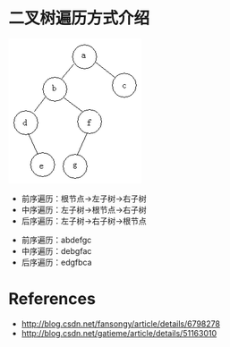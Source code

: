 # 二叉树遍历方式介绍

![](./~img/二叉树遍历.gif)

- 前序遍历：根节点->左子树->右子树
- 中序遍历：左子树->根节点->右子树
- 后序遍历：左子树->右子树->根节点

* 前序遍历：abdefgc
* 中序遍历：debgfac
* 后序遍历：edgfbca

# References
- http://blog.csdn.net/fansongy/article/details/6798278
- http://blog.csdn.net/gatieme/article/details/51163010